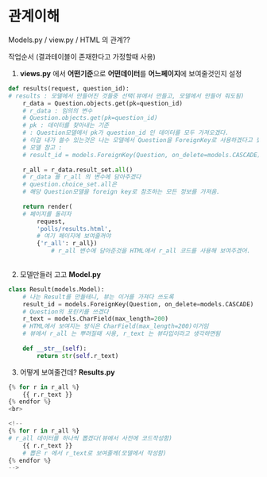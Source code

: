 # 관계이해

Models.py / view.py / HTML 의 관계??



작업순서  (결과테이블이 존재한다고 가정할때 사용)

1. **views.py** 에서 **어떤기준**으로 **어떤데이터**를 **어느페이지**에 보여줄것인지 설정

```python
def results(request, question_id):
# results : 모델에서 만들어진 것들중 선택(뷰에서 만들고, 모델에서 만들어 줘도됨)
    r_data = Question.objects.get(pk=question_id)
    # r_data : 임의의 변수
    # Question.objects.get(pk=question_id)
    # pk : 데이터를 찾아내는 기준
    # : Question모델에서 pk가 question_id 인 데이터를 모두 가져오겠다.
    # 이걸 내가 쓸수 있는것은 나는 모델에서 Question을 ForeignKey로 사용하겠다고 했기 때문임
    # 모델 참고 : 
    # result_id = models.ForeignKey(Question, on_delete=models.CASCADE)
    
    r_all = r_data.result_set.all()
    # r_data 를 r_all 의 변수에 담아주겠다
    # question.choice_set.all은
    # 해당 Question모델을 foreign key로 참조하는 모든 정보를 가져옴.
    
    return render(
    # 페이지를 돌리자
        request,
        'polls/results.html',
      	# 여기 페이지에 보여줄꺼야
        {'r_all': r_all})
  			# r_all 변수에 담아준것을 HTML에서 r_all 코드를 사용해 보여주겠어.
  
```

2. 모델만들러 고고 **Model.py**

```python
class Result(models.Model):
  	# 나는 Result를 만들테니, 뷰는 이거를 가져다 쓰도록
    result_id = models.ForeignKey(Question, on_delete=models.CASCADE)
    # Question의 포린키를 쓰겠다
    r_text = models.CharField(max_length=200)
    # HTML에서 보여지는 방식은 CharField(max_length=200)이거임
    # 뷰에서 r_all 는 뿌려질때 사용, r_text 는 뷰타입이라고 생각하면됨
    
    def __str__(self):
        return str(self.r_text)
```



3. 어떻게 보여줄건데?  **Results.py**

```python
{% for r in r_all %}
    {{ r.r_text }}
{% endfor %}
<br>

<!--
{% for r in r_all %}
# r_all 데이터를 하나씩 뽑겠다(뷰에서 사전에 코드작성함)
    {{ r.r_text }}
  	# 뽑은 r 에서 r_text로 보여줄께(모델에서 작성함)
{% endfor %}
-->
```



